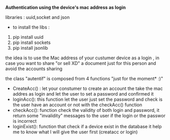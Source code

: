**Authentication using the device's mac address as login**

libraries : uuid,socket and json

* to install the libs :

1. pip install uuid
2. pip install sockets
3. pip install jsonlib

the idea is to use the Mac address of your custumer device as a login , in case you want to share "or sell XD" a document just for this person and avoid the accounts sharing 

the class "autentif" is composed from 4 functions  "just for the moment* :)"

* CreateAcc() :  let your constumer to create an account the take the mac addres as login and let the user to set a password and confirmed it
* loginAcc(): this function let the user just set the password and check is the user have an account or not with the checkAcc() function
* checkAcc(): function check the validity of both login and password, it return some "invalidity" messages to the user if the login or the passwor is incorrect
* loginExist(): function that check if a device exist in the database it help me to know what I will give the user first (creatacc or login)
